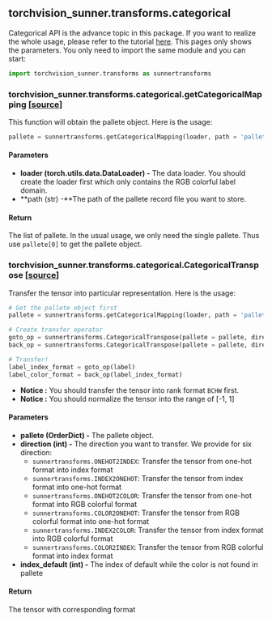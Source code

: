 ## torchvision_sunner.transforms.categorical

Categorical API is the advance topic in this package. If you want to realize the whole usage, please refer to the tutorial [here](example3.html). This pages only shows the parameters. You only need to import the same module and you can start:
```python
import torchvision_sunner.transforms as sunnertransforms
```

### torchvision_sunner.transforms.categorical.getCategoricalMapping [[source](https://github.com/SunnerLi/Torchvision_sunner/blob/master/torchvision_sunner/transforms/categorical.py#L70)]

This function will obtain the pallete object. Here is the usage:
```python
pallete = sunnertransforms.getCategoricalMapping(loader, path = 'pallete.json')
```

#### Parameters
* **loader (torch.utils.data.DataLoader) -** The data loader. You should create the loader first which only contains the RGB colorful label domain.
* **path (str) -**The path of the pallete record file you want to store.

#### Return
The list of pallete. In the usual usage, we only need the single pallete. Thus use ``pallete[0]`` to get the pallete object.

### torchvision_sunner.transforms.categorical.CategoricalTranspose [[source](https://github.com/SunnerLi/Torchvision_sunner/blob/master/torchvision_sunner/transforms/categorical.py#L116)]

Transfer the tensor into particular representation. Here is the usage:
```python
# Get the pallete object first
pallete = sunnertransforms.getCategoricalMapping(loader, path = 'pallete.json')

# Create transfer operator
goto_op = sunnertransforms.CategoricalTranspose(pallete = pallete, direction = sunnertransforms.COLOR2ONEHOT)
back_op = sunnertransforms.CategoricalTranspose(pallete = pallete, direction = sunnertransforms.ONEHOT2COLOR)

# Transfer!
label_index_format = goto_op(label)
label_color_format = back_op(label_index_format)
```

* **Notice :** You should transfer the tensor into rank format ``BCHW`` first.
* **Notice :** You should normalize the tensor into the range of [-1, 1]

#### Parameters
* **pallete (OrderDict) -** The pallete object. 
* **direction (int) -** The direction you want to transfer. We provide for six direction:
    * ``sunnertransforms.ONEHOT2INDEX``: Transfer the tensor from one-hot format into index format
    * ``sunnertransforms.INDEX2ONEHOT``: Transfer the tensor from index format into one-hot format
    * ``sunnertransforms.ONEHOT2COLOR``: Transfer the tensor from one-hot format into RGB colorful format
    * ``sunnertransforms.COLOR2ONEHOT``: Transfer the tensor from RGB colorful format into one-hot format
    * ``sunnertransforms.INDEX2COLOR``: Transfer the tensor from index format into RGB colorful format
    * ``sunnertransforms.COLOR2INDEX``: Transfer the tensor from RGB colorful format into index format
* **index_default (int) -** The index of default while the color is not found in pallete

#### Return
The tensor with corresponding format